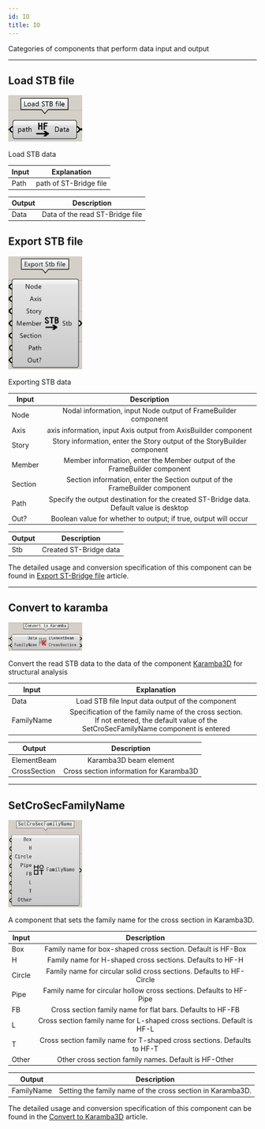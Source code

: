```yaml
---
id: IO
title: IO
---
```


Categories of components that perform data input and output

---

## Load STB file

![](../../images/Component/LoadStbFile.png)

Load STB data

| Input |      Explanation       |
| ----- | :--------------------: |
| Path  | path of ST-Bridge file |

| Output |           Description           |
| ------ | :-----------------------------: |
| Data   | Data of the read ST-Bridge file |

## Export STB file

![](../../images/Component/ExportStbFile.png)

Exporting STB data

| Input   |                                       Description                                       |
| ------- | :-------------------------------------------------------------------------------------: |
| Node    |             Nodal information, input Node output of FrameBuilder component              |
| Axis    |             axis information, input Axis output from AxisBuilder component              |
| Story   |         Story information, enter the Story output of the StoryBuilder component         |
| Member  |        Member information, enter the Member output of the FrameBuilder component        |
| Section |       Section information, enter the Section output of the FrameBuilder component       |
| Path    | Specify the output destination for the created ST-Bridge data. Default value is desktop |
| Out?    |             Boolean value for whether to output; if true, output will occur             |

| Output |      Description       |
| ------ | :--------------------: |
| Stb    | Created ST-Bridge data |

The detailed usage and conversion specification of this component can be found in [Export ST-Bridge file](../Usage/ExportSTB) article.

---

## Convert to karamba

![](../../images/Component/ConvertToKaramba.png)

Convert the read STB data to the data of the component [Karamba3D](https://www.karamba3d.com/) for structural analysis

| Input      |                                                                  Explanation                                                                  |
| ---------- | :-------------------------------------------------------------------------------------------------------------------------------------------: |
| Data       |                                               Load STB file Input data output of the component                                                |
| FamilyName | Specification of the family name of the cross section.<br/> If not entered, the default value of the SetCroSecFamilyName component is entered |

| Output       |               Description               |
| ------------ | :-------------------------------------: |
| ElementBeam  |         Karamba3D beam element          |
| CrossSection | Cross section information for Karamba3D |

---

## SetCroSecFamilyName

![](../../images/Component/SetCroSecFamilyName.png)

A component that sets the family name for the cross section in Karamba3D.

| Input  |                               Description                               |
| ------ | :---------------------------------------------------------------------: |
| Box    |       Family name for box-shaped cross section. Default is HF-Box       |
| H      |        Family name for H-shaped cross sections. Defaults to HF-H        |
| Circle |  Family name for circular solid cross sections. Defaults to HF-Circle   |
| Pipe   |   Family name for circular hollow cross sections. Defaults to HF-Pipe   |
| FB     |       Cross section family name for flat bars. Defaults to HF-FB        |
| L      | Cross section family name for L-shaped cross sections. Default is HF-L  |
| T      | Cross section family name for T-shaped cross sections. Defaults to HF-T |
| Other  |          Other cross section family names. Default is HF-Other          |

| Output     |                        Description                         |
| ---------- | :--------------------------------------------------------: |
| FamilyName | Setting the family name of the cross section in Karamba3D. |

The detailed usage and conversion specification of this component can be found in the [Convert to Karamba3D](../Usage/ConvertToKaramba) article.
